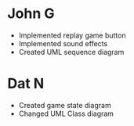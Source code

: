 # John G
- Implemented replay game button
- Implemented sound effects
- Created UML sequence diagram 

# Dat N
- Created game state diagram
- Changed UML Class diagram
